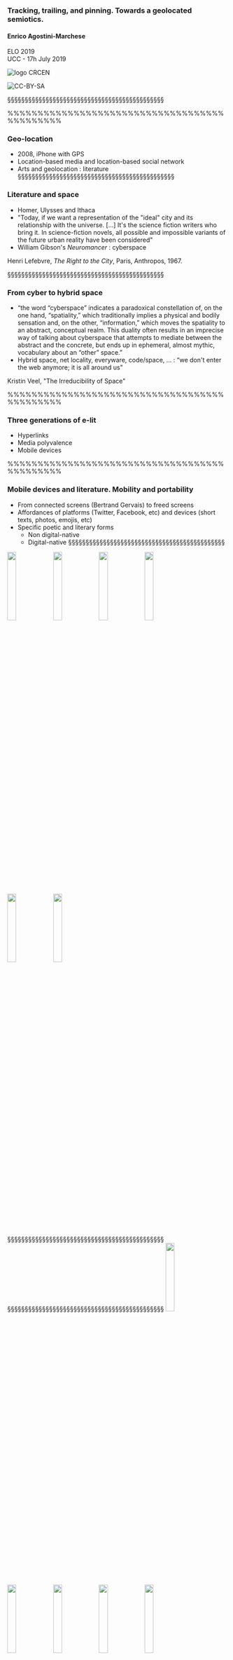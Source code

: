 <!-- .slide: data-background-image="img/map.jpg" data-background-size="contain"-->
<!-- .slide: class="hover"-->

### Tracking, trailing, and pinning. Towards a geolocated semiotics.

#### Enrico Agostini-Marchese
ELO 2019
<br />
UCC - 17h July 2019

![logo CRCEN](img/LogoENDT10-2016.png) <!-- .element: class="logo" style="width:30%; background-color:ghostwhite;padding: 5px" -->

<!-- .element: style="font-size:1.4rem" -->

![CC-BY-SA](http://i.creativecommons.org/l/by-sa/4.0/88x31.png) <!-- .element: class="logo" -->

§§§§§§§§§§§§§§§§§§§§§§§§§§§§§§§§§§§§§§§§§§§§§
<!-- .slide: data-background-image="img/chaire.png" data-background-size="contain"-->
%%%%%%%%%%%%%%%%%%%%%%%%%%%%%%%%%%%%%%%%%%%%%
<!-- .slide: data-background-image="img/location.jpg" -->
<!-- .slide: class="hover"-->

### Geo-location

- 2008, iPhone with GPS
- Location-based media and location-based social network
- Arts and geolocation : literature
§§§§§§§§§§§§§§§§§§§§§§§§§§§§§§§§§§§§§§§§§§§§§
<!-- .slide: data-background-image="img/tendre.jpg" -->
<!-- .slide: class="hover"-->

### Literature and space

- Homer, Ulysses and Ithaca
- "Today, if we want a representation of the "ideal" city and its relationship with the universe. [...] It's the science fiction writers who bring it. In science-fiction novels, all possible and impossible variants of the future urban reality have been considered"
- William Gibson's _Neuromancer_ : cyberspace


Henri Lefebvre, _The Right to the City_, Paris, Anthropos, 1967.

<!-- .element: class="source" -->
§§§§§§§§§§§§§§§§§§§§§§§§§§§§§§§§§§§§§§§§§§§§§
<!-- .slide: data-background-image="img/digicity.jpg" -->
<!-- .slide: class="hover"-->

### From cyber to hybrid space

- “the word “cyberspace” indicates a paradoxical constellation of, on the one hand, “spatiality,” which traditionally implies a physical and bodily sensation and, on the other, “information,” which moves the spatiality to an abstract, conceptual realm. This duality often results in an imprecise way of talking about cyberspace that attempts to mediate between the abstract and the concrete, but ends up in ephemeral, almost mythic, vocabulary about an “other” space.”
- Hybrid space, net locality, everyware, code/space, … : “we don't enter the web anymore; it is all around us"

Kristin Veel, "The Irreducibility of Space"

<!-- .element: class="source" -->
%%%%%%%%%%%%%%%%%%%%%%%%%%%%%%%%%%%%%%%%%%%%%
<!-- .slide: data-background-image="img/leo-3rd-gen.jpg" -->
<!-- .slide: class="hover"-->
### Three generations of e-lit

- Hyperlinks
- Media polyvalence
- Mobile devices

%%%%%%%%%%%%%%%%%%%%%%%%%%%%%%%%%%%%%%%%%%%%%
<!-- .slide: data-background-image="img/madeleine.jpg" -->
<!-- .slide: class="hover"-->
### Mobile devices and literature. Mobility and portability

- From connected screens (Bertrand Gervais) to freed screens
- Affordances of platforms (Twitter, Facebook, etc) and devices (short texts, photos, emojis, etc)
- Specific poetic and literary forms
  - Non digital-native
  - Digital-native
§§§§§§§§§§§§§§§§§§§§§§§§§§§§§§§§§§§§§§§§§§§§§
<img src="img/matin1.png" width="20%">
<img src="img/matin2.png" width="20%">
<img src="img/matin3.png" width="20%">
<img src="img/matin4.png" width="20%">
<img src="img/matin5.png" width="20%">
<img src="img/matin6.png" width="20%">
§§§§§§§§§§§§§§§§§§§§§§§§§§§§§§§§§§§§§§§§§§§§§
<object width="640" height="800" type="text/html" data="http://www.arnaudmaisetti.net/spip/spip.php?article1266">
</object>
§§§§§§§§§§§§§§§§§§§§§§§§§§§§§§§§§§§§§§§§§§§§§
<img src="img/menard1.png" width="20%">
<img src="img/menard2.png" width="20%">
<img src="img/menard3.png" width="20%">
<img src="img/menard4.png" width="20%">
<img src="img/menard5.png" width="20%">
<img src="img/menard6.png" width="20%">
§§§§§§§§§§§§§§§§§§§§§§§§§§§§§§§§§§§§§§§§§§§§§
<img src="img/arbre1.png" width="35%">
<img src="img/arbre2.png" width="35%">
<img src="img/arbre3.png" width="35%">
<img src="img/arbre4.png" width="35%">
<img src="img/arbre5.png" width="35%">
<img src="img/arbre6.png" width="35%">
§§§§§§§§§§§§§§§§§§§§§§§§§§§§§§§§§§§§§§§§§§§§§
<!-- .slide: data-background-image="img/disparition.png" -->
§§§§§§§§§§§§§§§§§§§§§§§§§§§§§§§§§§§§§§§§§§§§§
<!-- .slide: data-background-image="img/sp38.png" -->
%%%%%%%%%%%%%%%%%%%%%%%%%%%%%%%%%%%%%%%%%%%%%
<!-- .slide: data-background-image="img/pokemon.jpg" -->
<!-- .slide: class="hover"-->
### Mobile devices and literature. (Internet) connection

- Always connected : hyper-connected
- Internet and geolocation
  - Our relationship to space has changed
  - Location becomes a literary material
§§§§§§§§§§§§§§§§§§§§§§§§§§§§§§§§§§§§§§§§§§§§§
<img src="img/arbre1.png">
§§§§§§§§§§§§§§§§§§§§§§§§§§§§§§§§§§§§§§§§§§§§§
<img src="img/2019derive7.png">
§§§§§§§§§§§§§§§§§§§§§§§§§§§§§§§§§§§§§§§§§§§§§
<img src="img/traqueTraces.png">
%%%%%%%%%%%%%%%%%%%%%%%%%%%%%%%%%%%%%%%%%%%%%
<!-- .slide: data-background-image="img/map.jpg" data-background-size="contain"-->
<!-- .slide: class="hover"-->
### Mobile devices and literature. Paratextual specificites

- Paratextual identity in digital literature
- Negociations in visual culture
  - Diverting mainstream
  - Integrating mainstream

  source image : Aram Bartholl, _Map_.

  <!-- .element: class="source" -->
§§§§§§§§§§§§§§§§§§§§§§§§§§§§§§§§§§§§§§§§§§§§§
<img src="img/portier1.png" width="45%">
<img src="img/portier2.png" width="45%">
<img src="img/portier3.png" width="45%">
§§§§§§§§§§§§§§§§§§§§§§§§§§§§§§§§§§§§§§§§§§§§§
<img src="img/arbre1.png" width="45%">
<img src="img/arbre2.png" width="45%">
<img src="img/arbre14.png" width="45%">
§§§§§§§§§§§§§§§§§§§§§§§§§§§§§§§§§§§§§§§§§§§§§
<!-- .slide: data-background-image="img/oloe.png" data-background-size="contain"-->


source image : Anne Savelli, _Oloé_.

<!-- .element: class="source" -->
§§§§§§§§§§§§§§§§§§§§§§§§§§§§§§§§§§§§§§§§§§§§§
<!-- .slide: data-background-image="img/geolocaliserAmour.jpeg" data-background-size="contain"-->
